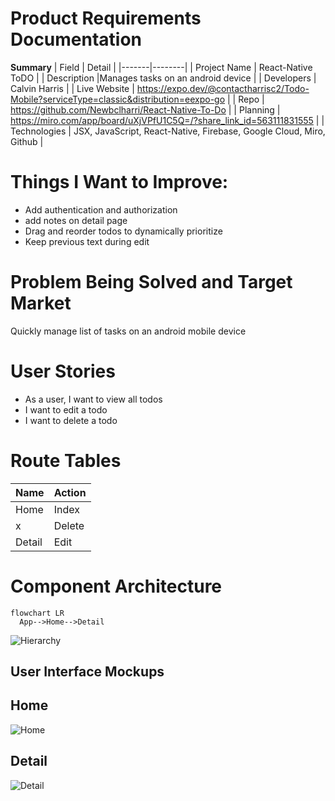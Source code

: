 # Product Requirements Documentation

**Summary**
| Field | Detail |
|-------|--------|
| Project Name | React-Native ToDO |
| Description |Manages tasks on an android device |
| Developers | Calvin Harris |
| Live Website | https://expo.dev/@contactharrisc2/Todo-Mobile?serviceType=classic&distribution=eexpo-go |
| Repo | https://github.com/Newbclharri/React-Native-To-Do  |
| Planning | https://miro.com/app/board/uXjVPfU1C5Q=/?share_link_id=563111831555 |
| Technologies | JSX, JavaScript, React-Native, Firebase, Google Cloud, Miro, Github |

# Things I Want to Improve:
- Add authentication and authorization
- add notes on detail page
- Drag and reorder todos to dynamically prioritize
- Keep previous text during edit


# Problem Being Solved and Target Market

Quickly manage list of tasks on an android mobile device

# User Stories

- As a user, I want to view all todos
- I want to edit a todo
- I want to delete a todo

# Route Tables
|Name|Action|
|----|------|
|Home|Index|
|x|Delete|
|Detail|Edit|

# Component Architecture

```mermaid
flowchart LR
  App-->Home-->Detail  
```
![Hierarchy](https://react-native-todo-cj.s3.us-east-2.amazonaws.com/docs/React-Native+ToDo+Hierarchy.png)

## User Interface Mockups

## Home
![Home](https://react-native-todo-cj.s3.us-east-2.amazonaws.com/docs/1+ToDo+Home.png)

## Detail
![Detail](https://react-native-todo-cj.s3.us-east-2.amazonaws.com/docs/2+ToDo+Detail.png)

